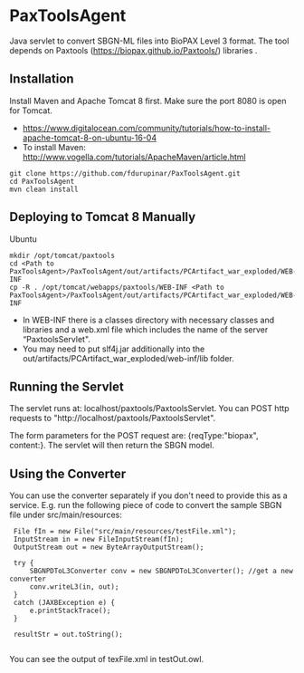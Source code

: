 # PaxToolsAgent

Java servlet to convert  SBGN-ML files into BioPAX Level 3 format. The tool depends on Paxtools (https://biopax.github.io/Paxtools/) libraries . 


## Installation

Install Maven and Apache Tomcat 8 first.  Make sure the port 8080 is open for Tomcat. 

- https://www.digitalocean.com/community/tutorials/how-to-install-apache-tomcat-8-on-ubuntu-16-04
- To install Maven: http://www.vogella.com/tutorials/ApacheMaven/article.html


```
git clone https://github.com/fdurupinar/PaxToolsAgent.git
cd PaxToolsAgent
mvn clean install

```


## Deploying to Tomcat 8 Manually
Ubuntu
```
mkdir /opt/tomcat/paxtools
cd <Path to PaxToolsAgent>/PaxToolsAgent/out/artifacts/PCArtifact_war_exploded/WEB-INF
cp -R . /opt/tomcat/webapps/paxtools/WEB-INF <Path to PaxToolsAgent>/PaxToolsAgent/out/artifacts/PCArtifact_war_exploded/WEB-INF
```

- In WEB-INF there is a classes directory with necessary classes and libraries and a web.xml file which includes the name of the server “PaxtoolsServlet".
- You may need to put slf4j.jar additionally into the out/artifacts/PCArtifact_war_exploded/web-inf/lib folder. 


## Running the Servlet
The servlet runs at: localhost/paxtools/PaxtoolsServlet. You can POST http requests to "http://localhost/paxtools/PaxtoolsServlet".

The form parameters for the POST request are: {reqType:"biopax", content:<BioPax model>}. The servlet will then return the SBGN model.
 
 ## Using the Converter
 
 You can use the converter separately if you don't need to provide this as a service. E.g. run the following piece of code to convert the sample SBGN file under 
 src/main/resources:
 
 ```
  File fIn = new File("src/main/resources/testFile.xml");
  InputStream in = new FileInputStream(fIn);
  OutputStream out = new ByteArrayOutputStream();

  try {
      SBGNPDToL3Converter conv = new SBGNPDToL3Converter(); //get a new converter
      conv.writeL3(in, out);
  }
  catch (JAXBException e) {
      e.printStackTrace();
  }

  resultStr = out.toString();
  
  ```
  
  You can see the output of texFile.xml in  testOut.owl. 


